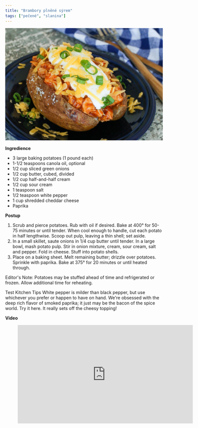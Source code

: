 ```yaml
---
title: "Brambory plněné sýrem"
tags: ["pečené", "slanina"]
---
```


![bakedpotatoes](./images/stuffed-potato.jpg)

**Ingredience**

- 3 large baking potatoes (1 pound each)
- 1-1/2 teaspoons canola oil, optional
- 1/2 cup sliced green onions
- 1/2 cup butter, cubed, divided
- 1/2 cup half-and-half cream
- 1/2 cup sour cream
- 1 teaspoon salt
- 1/2 teaspoon white pepper
- 1 cup shredded cheddar cheese
- Paprika

**Postup**

1. Scrub and pierce potatoes. Rub with oil if desired. Bake at 400° for 50-75 minutes or until tender. When cool enough to handle, cut each potato in half lengthwise. Scoop out pulp, leaving a thin shell; set aside.
2. In a small skillet, saute onions in 1/4 cup butter until tender. In a large bowl, mash potato pulp. Stir in onion mixture, cream, sour cream, salt and pepper. Fold in cheese. Stuff into potato shells.
3. Place on a baking sheet. Melt remaining butter; drizzle over potatoes. Sprinkle with paprika. Bake at 375° for 20 minutes or until heated through.

Editor's Note: Potatoes may be stuffed ahead of time and refrigerated or frozen. Allow additional time for reheating.

Test Kitchen Tips
White pepper is milder than black pepper, but use whichever you prefer or happen to have on hand.
We're obsessed with the deep rich flavor of smoked paprika; it just may be the bacon of the spice world. Try it here. It really sets off the cheesy topping!

**Video**

<figure class="video_container">
 <iframe width="560" height="315" src="https://www.youtube.com/embed/nBpxVdpMBZk" frameborder="0" allow="accelerometer; autoplay; encrypted-media; gyroscope; picture-in-picture" allowfullscreen></iframe>
</figure>
